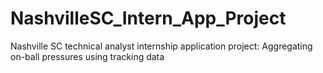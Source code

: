 # NashvilleSC_Intern_App_Project
Nashville SC technical analyst internship application project: Aggregating on-ball pressures using tracking data
